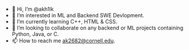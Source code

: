 - 👋 Hi, I’m @akh1lk
- 👀 I’m interested in ML and Backend SWE Devlopment.
- 🌱 I’m currently learning C++, HTML & CSS.
- 💞️ I’m looking to collaborate on any backend or ML projects containing Python, Java, or C.
- 📫 How to reach me ak2682@cornell.edu.

<!---
akh1lk/akh1lk is a ✨ special ✨ repository because its `README.md` (this file) appears on your GitHub profile.
You can click the Preview link to take a look at your changes.
--->

